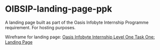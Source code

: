 # OIBSIP-landing-page-ppk
A landing page built as part of the Oasis Infobyte Internship Programme requirement. For hosting purposes.

Wireframe for landing page:
[Oasis Infobyte Internship Level One Task One: Landing Page](https://philisizwekuzwayo569268.invisionapp.com/freehand/Oasis-Infobyte-Landing-Page-1KXoY8eu4)